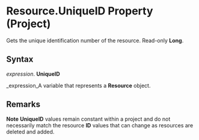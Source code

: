 
# Resource.UniqueID Property (Project)

Gets the unique identification number of the resource. Read-only  **Long**.


## Syntax

 _expression_. **UniqueID**

 _expression_A variable that represents a  **Resource** object.


## Remarks




 **Note**   **UniqueID** values remain constant within a project and do not necessarily match the resource **ID** values that can change as resources are deleted and added.

